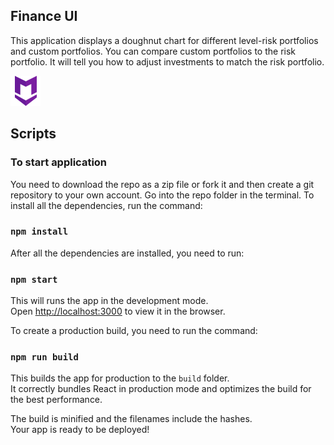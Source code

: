 
## Finance UI 

This application displays a doughnut chart for different level-risk portfolios and custom portfolios. You can compare custom portfolios to the risk portfolio. It will tell you how to adjust investments to match the risk portfolio.

![alt text](https://github.com/adam-p/markdown-here/raw/master/src/common/images/icon48.png "Finance-UI")

## Scripts

### To start application

You need to download the repo as a zip file or fork it and then create a git repository to your own account.  Go into the repo folder in the terminal. To install all the dependencies, run the command:

### `npm install`

After all the dependencies are installed, you need to run:

### `npm start`

This will runs the app in the development mode.<br>
Open [http://localhost:3000](http://localhost:3000) to view it in the browser.

To create a production build, you need to run the command:

### `npm run build`

This builds the app for production to the `build` folder.<br>
It correctly bundles React in production mode and optimizes the build for the best performance.

The build is minified and the filenames include the hashes.<br>
Your app is ready to be deployed!

